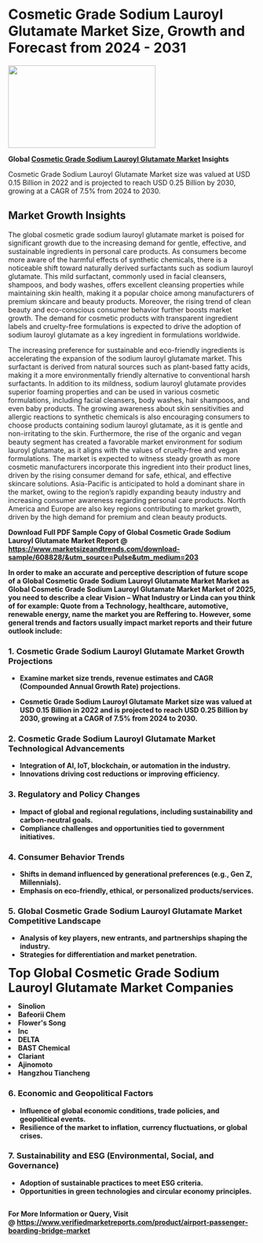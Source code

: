 <H1>Cosmetic Grade Sodium Lauroyl Glutamate Market Size, Growth and Forecast from 2024 - 2031</H1><img class="aligncenter size-medium wp-image-584254" src="https://thirdeyenews.in/wp-content/uploads/2024/09/Global-Market-Research-300x168.jpeg" alt="" width="300" height="168" /><p><strong>Global&nbsp;<a href="https://www.marketsizeandtrends.com/download-sample/608828/&amp;utm_source=Pulse&amp;utm_medium=203">Cosmetic Grade Sodium Lauroyl Glutamate Market</a> Insights</strong></p><p>Cosmetic Grade Sodium Lauroyl Glutamate Market size was valued at USD 0.15 Billion in 2022 and is projected to reach USD 0.25 Billion by 2030, growing at a CAGR of 7.5% from 2024 to 2030.</p><p><h2>Market Growth Insights</h2> <p>The global cosmetic grade sodium lauroyl glutamate market is poised for significant growth due to the increasing demand for gentle, effective, and sustainable ingredients in personal care products. As consumers become more aware of the harmful effects of synthetic chemicals, there is a noticeable shift toward naturally derived surfactants such as sodium lauroyl glutamate. This mild surfactant, commonly used in facial cleansers, shampoos, and body washes, offers excellent cleansing properties while maintaining skin health, making it a popular choice among manufacturers of premium skincare and beauty products. Moreover, the rising trend of clean beauty and eco-conscious consumer behavior further boosts market growth. The demand for cosmetic products with transparent ingredient labels and cruelty-free formulations is expected to drive the adoption of sodium lauroyl glutamate as a key ingredient in formulations worldwide.</p> <p><strong></strong></p> <p>The increasing preference for sustainable and eco-friendly ingredients is accelerating the expansion of the sodium lauroyl glutamate market. This surfactant is derived from natural sources such as plant-based fatty acids, making it a more environmentally friendly alternative to conventional harsh surfactants. In addition to its mildness, sodium lauroyl glutamate provides superior foaming properties and can be used in various cosmetic formulations, including facial cleansers, body washes, hair shampoos, and even baby products. The growing awareness about skin sensitivities and allergic reactions to synthetic chemicals is also encouraging consumers to choose products containing sodium lauroyl glutamate, as it is gentle and non-irritating to the skin. Furthermore, the rise of the organic and vegan beauty segment has created a favorable market environment for sodium lauroyl glutamate, as it aligns with the values of cruelty-free and vegan formulations. The market is expected to witness steady growth as more cosmetic manufacturers incorporate this ingredient into their product lines, driven by the rising consumer demand for safe, ethical, and effective skincare solutions. Asia-Pacific is anticipated to hold a dominant share in the market, owing to the region’s rapidly expanding beauty industry and increasing consumer awareness regarding personal care products. North America and Europe are also key regions contributing to market growth, driven by the high demand for premium and clean beauty products. <p><strong></p><p><span class=""><strong>Download Full PDF Sample Copy of Global Cosmetic Grade Sodium Lauroyl Glutamate Market Report</strong> @ <a href="https://www.marketsizeandtrends.com/download-sample/608828/&amp;utm_source=Pulse&amp;utm_medium=203" target="_blank">https://www.marketsizeandtrends.com/download-sample/608828/&amp;utm_source=Pulse&amp;utm_medium=203</a></span></p><p>In order to make an accurate and perceptive description of future scope of a Global&nbsp;Cosmetic Grade Sodium Lauroyl Glutamate Market Market as Global&nbsp;Cosmetic Grade Sodium Lauroyl Glutamate Market Market of 2025, you need to describe a clear Vision &ndash; What Industry or Linda can you think of for example: Quote from a Technology, healthcare, automotive, renewable energy, name the market you are Reffering to. However, some general trends and factors usually impact market reports and their future outlook include:</p><h3>1.&nbsp;<strong>Cosmetic Grade Sodium Lauroyl Glutamate Market Growth Projections</strong></h3><ul><li>Examine market size trends, revenue estimates and CAGR (Compounded Annual Growth Rate) projections.</li><li><p>Cosmetic Grade Sodium Lauroyl Glutamate Market size was valued at USD 0.15 Billion in 2022 and is projected to reach USD 0.25 Billion by 2030, growing at a CAGR of 7.5% from 2024 to 2030.</p></li></ul><h3>2.&nbsp;<strong>Cosmetic Grade Sodium Lauroyl Glutamate Market Technological Advancements</strong></h3><ul><li>Integration of AI, IoT, blockchain, or automation in the industry.</li><li>Innovations driving cost reductions or improving efficiency.</li></ul><h3>3.&nbsp;<strong>Regulatory and Policy Changes</strong></h3><ul><li>Impact of global and regional regulations, including sustainability and carbon-neutral goals.</li><li>Compliance challenges and opportunities tied to government initiatives.</li></ul><h3>4.&nbsp;<strong>Consumer Behavior Trends</strong></h3><ul><li>Shifts in demand influenced by generational preferences (e.g., Gen Z, Millennials).</li><li>Emphasis on eco-friendly, ethical, or personalized products/services.</li></ul><h3>5.&nbsp;<strong>Global Cosmetic Grade Sodium Lauroyl Glutamate Market Competitive Landscape</strong></h3><ul><li>Analysis of key players, new entrants, and partnerships shaping the industry.</li><li>Strategies for differentiation and market penetration.</li></ul><p data-pm-slice="1 1 []"><span style="color: inherit; font-family: inherit; font-size: 25px;">Top Global Cosmetic Grade Sodium Lauroyl Glutamate Market Companies</span></p><div class="" data-test-id=""><p><li>Sinolion</li><li> Bafeorii Chem</li><li> Flower's Song</li><li> Inc</li><li> DELTA</li><li> BAST Chemical</li><li> Clariant</li><li> Ajinomoto</li><li> Hangzhou Tiancheng</li></p></div><h3>6.&nbsp;<strong>Economic and Geopolitical Factors</strong></h3><ul><li>Influence of global economic conditions, trade policies, and geopolitical events.</li><li>Resilience of the market to inflation, currency fluctuations, or global crises.</li></ul><h3>7.&nbsp;<strong>Sustainability and ESG (Environmental, Social, and Governance)</strong></h3><ul><li>Adoption of sustainable practices to meet ESG criteria.</li><li>Opportunities in green technologies and circular economy principles.</li></ul><h2><strong style="font-size: 14px;">For More Information or Query, Visit @&nbsp;</strong><a style="background-color: #ffffff; font-size: 14px;" href="https://www.marketsizeandtrends.com/report/cosmetic-grade-sodium-lauroyl-glutamate-market/" target="_blank">https://www.verifiedmarketreports.com/product/airport-passenger-boarding-bridge-market</a></h2>
